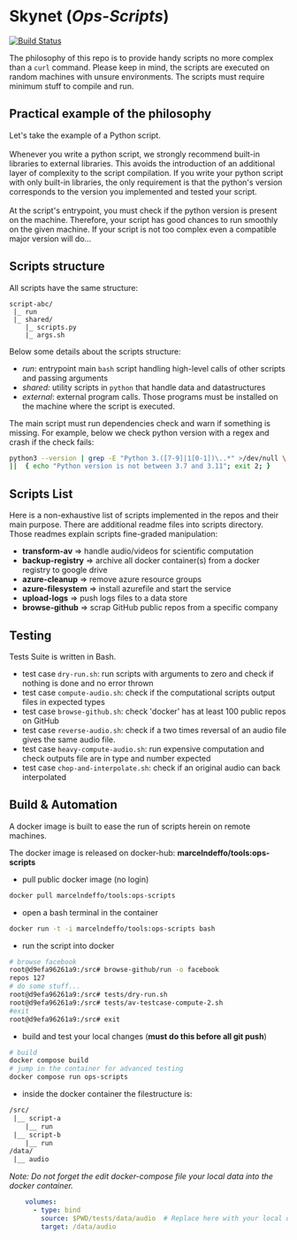 # Skynet (*Ops-Scripts*)
[![Build Status](https://img.shields.io/github/actions/workflow/status/docker/buildx/build.yml?branch=master&label=build&logo=github&style=flat-square)](https://github.com/MarcelNasser/ops-script/actions?query=workflow%3Abuild)

The philosophy of this repo is to provide handy scripts no more complex than a `curl` command. Please keep in mind, the scripts are executed on random machines with unsure environments.
The scripts must require minimum stuff to compile and run. 

## Practical example of the philosophy
Let's take the example of a Python script.<br><br>
Whenever you write a python script, we strongly recommend built-in libraries to external libraries. This avoids the introduction of an additional layer of complexity to the script compilation. 
If you write your python script with only built-in libraries, the only requirement is that the python's version corresponds to the version you implemented and tested your script.<br><br> 
At the script's entrypoint, you must check if the python version is present on the machine. Therefore, your script has good chances to run smoothly on the given machine. If your script is not too complex even a compatible major version will do...

## Scripts structure 
All scripts have the same structure:
````
script-abc/
 |_ run
 |_ shared/ 
    |_ scripts.py
    |_ args.sh
````

Below some details about the scripts structure:
- *run*: entrypoint main `bash` script handling high-level calls of other scripts and passing arguments
- *shared*: utility scripts in `python` that handle data and datastructures
- *external*: external program calls. Those programs must be installed on the machine where the script is executed. 

The main script must run dependencies check and warn if something is missing. For example, below we check python version with a regex and crash if the check fails:
````bash
python3 --version | grep -E "Python 3.([7-9]|1[0-1])\..*" >/dev/null \
||  { echo "Python version is not between 3.7 and 3.11"; exit 2; }
````

## Scripts List 
Here is a non-exhaustive list of scripts implemented in the repos and their main purpose. 
There are additional readme files into scripts directory. Those readmes explain scripts fine-graded manipulation:
- **transform-av** => handle audio/videos for scientific computation 
- **backup-registry** => archive all docker container(s) from a docker registry to google drive
- **azure-cleanup** => remove azure resource groups
- **azure-filesystem** => install azurefile and start the service
- **upload-logs** => push logs files to a data store
- **browse-github** => scrap GitHub public repos from a specific company


## Testing
Tests Suite is written in Bash.
- test case `dry-run.sh`: run scripts with arguments to zero and check if nothing is done and no error thrown
- test case `compute-audio.sh`: check if the computational scripts output files in expected types 
- test case `browse-github.sh`: check 'docker' has at least 100 public repos on GitHub
- test case `reverse-audio.sh`: check if a two times reversal of an audio file gives the same audio file.
- test case `heavy-compute-audio.sh`: run expensive computation and check outputs file are in type and number expected
- test case `chop-and-interpolate.sh`: check if an original audio can back interpolated 

## Build & Automation
A docker image is built to ease the run of scripts herein on remote machines. 

The docker image is released on docker-hub: **marcelndeffo/tools:ops-scripts**

- pull public docker image (no login)
````bash
docker pull marcelndeffo/tools:ops-scripts
````
- open a bash terminal in the container
````bash
docker run -t -i marcelndeffo/tools:ops-scripts bash
````
- run the script into docker
````bash
# browse facebook
root@d9efa96261a9:/src# browse-github/run -o facebook
repos 127
# do some stuff...
root@d9efa96261a9:/src# tests/dry-run.sh
root@d9efa96261a9:/src# tests/av-testcase-compute-2.sh
#exit
root@d9efa96261a9:/src# exit
````
- build and test your local changes (**must do this before all git push**)
````bash
# build
docker compose build
# jump in the container for advanced testing
docker compose run ops-scripts
````

- inside the docker container the filestructure is:
````txt
/src/
 |__ script-a
    |__ run
 |__ script-b
    |__ run
/data/
 |__ audio
````

*Note: Do not forget the edit docker-compose file your local data into the docker container.*
````yaml
    volumes:
      - type: bind
        source: $PWD/tests/data/audio  # Replace here with your local data
        target: /data/audio
````
